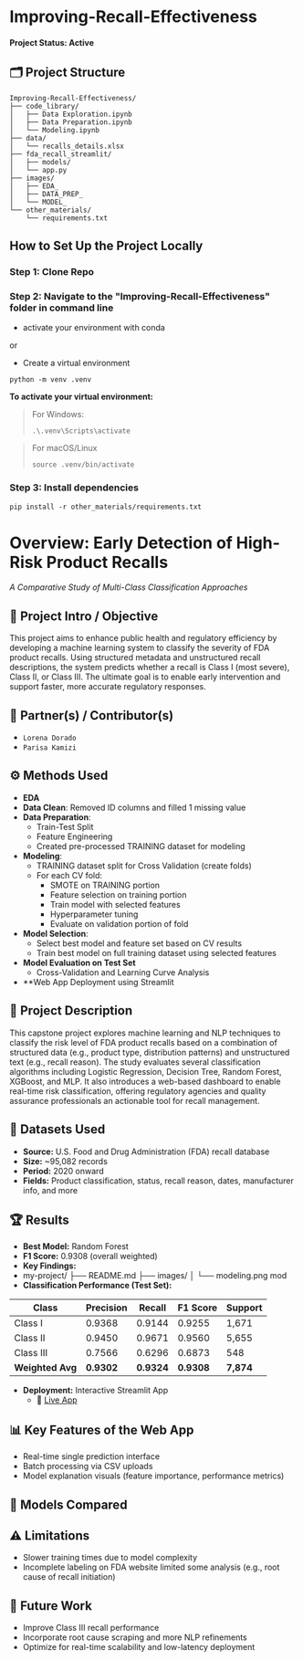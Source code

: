 # Improving-Recall-Effectiveness

#### Project Status: Active

## 🗂️ Project Structure
```plaintext
Improving-Recall-Effectiveness/
├── code_library/
│   ├── Data Exploration.ipynb
│   ├── Data Preparation.ipynb
│   └── Modeling.ipynb
├── data/
│   └── recalls_details.xlsx
├── fda_recall_streamlit/
│   ├── models/
│   └── app.py
├── images/
│   ├── EDA_
│   ├── DATA_PREP_
│   └── MODEL_
└── other_materials/
    └── requirements.txt
```

## How to Set Up the Project Locally

### Step 1: Clone Repo

### Step 2: Navigate to the "Improving-Recall-Effectiveness" folder in command line

* activate your environment with conda

or 

* Create a virtual environment
```
python -m venv .venv
```

**To activate your virtual environment:**

> For Windows:
> ```
> .\.venv\Scripts\activate
> ```

> For macOS/Linux
> ```
> source .venv/bin/activate
> ```

### Step 3: Install dependencies
```
pip install -r other_materials/requirements.txt
```
# Overview: Early Detection of High-Risk Product Recalls  
*A Comparative Study of Multi-Class Classification Approaches*

## 📌 Project Intro / Objective
This project aims to enhance public health and regulatory efficiency by developing a machine learning system to classify the severity of FDA product recalls. Using structured metadata and unstructured recall descriptions, the system predicts whether a recall is Class I (most severe), Class II, or Class III. The ultimate goal is to enable early intervention and support faster, more accurate regulatory responses.

## 👥 Partner(s) / Contributor(s)
- `Lorena Dorado`  
- `Parisa Kamizi`

## ⚙️ Methods Used
- **EDA**
- **Data Clean**: Removed ID columns and filled 1 missing value  
- **Data Preparation**:
  - Train-Test Split
  - Feature Engineering
  - Created pre-processed TRAINING dataset for modeling
- **Modeling**:
  - TRAINING dataset split for Cross Validation (create folds)
  - For each CV fold:
    - SMOTE on TRAINING portion
    - Feature selection on training portion
    - Train model with selected features
    - Hyperparameter tuning
    - Evaluate on validation portion of fold
- **Model Selection**:
  - Select best model and feature set based on CV results
  - Train best model on full training dataset using selected features
- **Model Evaluation on Test Set**
  - Cross-Validation and Learning Curve Analysis
- **Web App Deployment using Streamlit

## 📂 Project Description
This capstone project explores machine learning and NLP techniques to classify the risk level of FDA product recalls based on a combination of structured data (e.g., product type, distribution patterns) and unstructured text (e.g., recall reason). The study evaluates several classification algorithms including Logistic Regression, Decision Tree, Random Forest, XGBoost, and MLP. It also introduces a web-based dashboard to enable real-time risk classification, offering regulatory agencies and quality assurance professionals an actionable tool for recall management.

## 🧠 Datasets Used
- **Source:** U.S. Food and Drug Administration (FDA) recall database  
- **Size:** ~95,082 records  
- **Period:** 2020 onward  
- **Fields:** Product classification, status, recall reason, dates, manufacturer info, and more

## 🏆 Results
- **Best Model:** Random Forest  
- **F1 Score:** 0.9308 (overall weighted)  
- **Key Findings:**
- my-project/
├── README.md
├── images/
│   └── modeling.png
mod
- **Classification Performance (Test Set):**

| Class     | Precision | Recall  | F1 Score | Support |
|-----------|-----------|---------|----------|---------|
| Class I   | 0.9368    | 0.9144  | 0.9255   | 1,671   |
| Class II  | 0.9450    | 0.9671  | 0.9560   | 5,655   |
| Class III | 0.7566    | 0.6296  | 0.6873   | 548     |
| **Weighted Avg** | **0.9302** | **0.9324** | **0.9308** | **7,874** |
- **Deployment:** Interactive Streamlit App  
  - 🔗 [Live App](https://ads599-recall-classification.streamlit.app/)

## 📊 Key Features of the Web App
- Real-time single prediction interface
- Batch processing via CSV uploads
- Model explanation visuals (feature importance, performance metrics)

## 🧪 Models Compared


## ⚠️ Limitations
- Slower training times due to model complexity
- Incomplete labeling on FDA website limited some analysis (e.g., root cause of recall initiation)

## 🔮 Future Work
- Improve Class III recall performance
- Incorporate root cause scraping and more NLP refinements
- Optimize for real-time scalability and low-latency deployment
